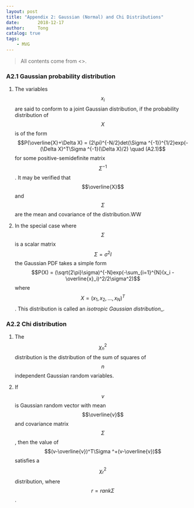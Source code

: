 ```yaml
---
layout: post
title: "Appendix 2: Gaussian (Normal) and Chi Distributions"
date:       2018-12-17
author:     Tong
catalog: true
tags:
    - MVG
---
```


> All contents come from <<Multiple View Geometry in Computer Vision>>.

### A2.1 Gaussian probability distribution

1. The variables $$x_i$$ are said to conform to a joint Gaussian distribution, if the probability distribution of $$X$$ is of the form $$P(\overline{X}+\Delta X) = (2\pi)^{-N/2}det(\Sigma ^{-1})^{1/2}exp(-(\Delta X)^T\Sigma ^{-1}(\Delta X)/2) \quad (A2.1)$$ for some positive-semidefinite matrix $$\Sigma ^{-1}$$. It may be verified that $$\overline{X}$$ and $$\Sigma$$ are the mean and covariance of the distribution.WW

2. In the special case where $$\Sigma$$ is a scalar matrix $$\Sigma = \sigma ^2I$$ the Gaussian PDF takes a simple form $$P(X) = (\sqrt{2\pi}\sigma)^{-N}exp(-\sum_{i=1}^{N}(x_i - \overline{x}_i)^2/2\sigma^2)$$ where $$X=(x_1,x_2,...,x_N)^T$$. This distribution is called an _isotropic Gaussian distribution__.

### A2.2 Chi distribution

1. The $$\chi ^2_n$$ distribution is the distribution of the sum of squares of $$n$$ independent Gaussian random variables.

2. If $$v$$ is Gaussian random vector with mean $$\overline{v}$$ and covariance matrix $$\Sigma$$, then the value of $$(v-\overline{v})^T\Sigma ^+(v-\overline{v})$$ satisfies a $$\chi ^2_r$$ distribution, where $$r = rank\Sigma$$.
